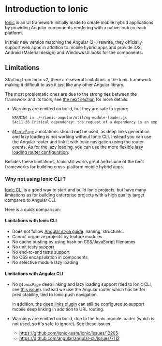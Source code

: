 # Introduction to Ionic

[Ionic](http://ionicframework.com) is an UI framework initially made to create mobile hybrid applications by providing
Angular components rendering with a native look on each platform.
  
In their new version matching the Angular (2+) rewrite, they officially support web apps in addition to mobile hybrid
apps and provide iOS, Android (Material design) and Windows UI looks for the components.

## Limitations

Starting from Ionic v2, there are several limitations in the Ionic framework making it difficult to use it just like any
other Angular library.
  
The most problematic ones are due to the strong ties between the framework and its tools, see
[the next section](#why-not-using-ionic-cli) for more details:

- Warnings are emitted on build, but they are safe to ignore:
  ```sh
  WARNING in ./~/ionic-angular/util/ng-module-loader.js
  54:11-36 Critical dependency: the request of a dependency is an expression
  ```

- [`@IonicPage`](https://ionicframework.com/docs/api/navigation/IonicPage/) annotations should **not** be used, as deep
  links generation and lazy loading is not working without Ionic CLI.
  Instead you can use the Angular router and link it with Ionic navigation using the router events.
  As for the lazy loading, you can use the more flexible 
  [lazy loading router configuration](https://angular.io/guide/router#lazy-loading-route-configuration).

Besides these limitations, Ionic still works great and is one of the best frameworks for building cross-platform mobile
hybrid apps.

### Why not using Ionic CLI ?
  
[Ionic CLI](https://github.com/ionic-team/ionic-cli) is a good way to start and build Ionic projects, but have many
limitations as for building enterprise projects with a high quality target compared to Angular CLI.
  
Here is a quick comparison:

#### Limitations with Ionic CLI

- Does not follow [Angular style guide](https://angular.io/styleguide): naming, structure...
- Cannot organize projects by feature modules
- No cache busting by using hash on CSS/JavaScript filenames
- No unit tests support
- No end-to-end tests support
- No CSS encapsulation in components
- No selective module lazy loading
  
#### Limitations with Angular CLI

- No `@IonicPage` deep linking and lazy loading support (tied to Ionic CLI, see
  [this issue](https://github.com/ionic-team/ionic-app-scripts/issues/1091)).
  Instead we use the Angular router which has better predictability, tied to Ionic push navigation.
  
  In addition, the [deep links plugin](https://github.com/ionic-team/ionic-plugin-deeplinks) can still be configured to
  support mobile deep linking in addition to URL routing.
  
- Warnings are emitted on build, due to the Ionic module loader (which is not used, so it's safe to ignore).
  See these issues: 
  * https://github.com/ionic-team/ionic/issues/12285
  * https://github.com/angular/angular-cli/issues/7112
